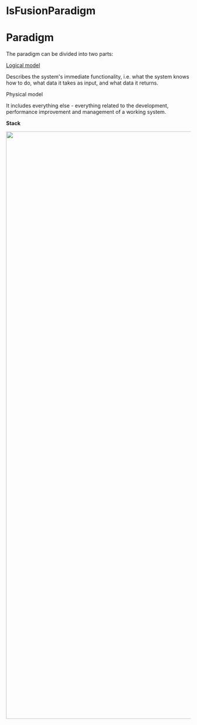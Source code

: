 # lsFusionParadigm

# Paradigm

The paradigm can be divided into two parts:

[Logical model](lsFusionLogical_model.md)

Describes the system's immediate functionality, i.e. what the system knows how to do, what data it takes as input, and what data it returns.

Physical model

It includes everything else - everything related to the development, performance improvement and management of a working system.

**Stack**

<img src="download/temp/svgout6520671692010478343.png" width="816" height="1601" />
